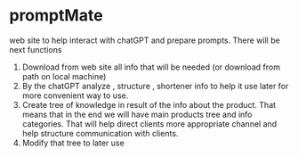 # promptMate 

web site to help interact with chatGPT and prepare prompts. There will be next functions 
1. Download from web site all info that will be needed (or download from path on local machine)
2. By the chatGPT analyze , structure , shortener info to help it use later for more convenient way to use. 
3. Create tree of knowledge  in result of the info about the product. That means that in the end we will have main products tree and info categories. That will help direct clients more appropriate channel and help structure communication with clients. 
4. Modify that tree to later use

